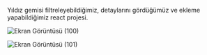 Yıldız gemisi filtreleyebildiğimiz, detaylarını gördüğümüz ve ekleme yapabildiğimiz react projesi.


![Ekran Görüntüsü (100)](https://github.com/cgezginci/Hafta-23/assets/143842154/a099f1a0-a1c8-4d73-922a-d37bd289faff)


![Ekran Görüntüsü (101)](https://github.com/cgezginci/Hafta-23/assets/143842154/0223ebb9-664b-4d71-a7d7-a52cf51a15f3)
